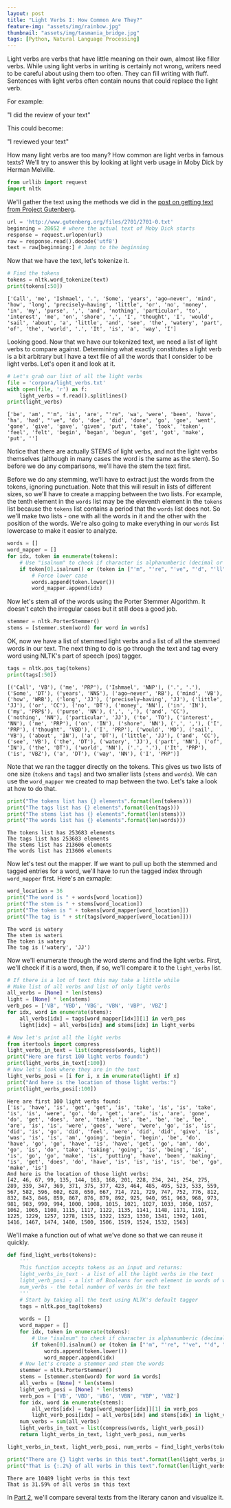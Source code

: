 ```yaml
---
layout: post
title: "Light Verbs I: How Common Are They?"
feature-img: "assets/img/rainbow.jpg"
thumbnail: "assets/img/tasmania_bridge.jpg"
tags: [Python, Natural Language Processing]
---
```


Light verbs are verbs that have little meaning on their own, almost like filler verbs. While using light verbs in writing is certainly not wrong, writers need to be careful about using them too often. They can fill writing with fluff. Sentences with light verbs often contain nouns that could replace the light verb.

For example:

"I did the review of your text"

This could become:

"I reviewed your text"

How many light verbs are too many? How common are light verbs in famous texts? We'll try to answer this by looking at light verb usage in Moby Dick by Herman Melville.


```python
from urllib import request
import nltk
```

We'll gather the text using the methods we did in the [post on getting text from Project Gutenberg](https://jss367.github.io/getting-text-from-project-gutenberg.html).


```python
url = 'http://www.gutenberg.org/files/2701/2701-0.txt'
beginning = 28652 # where the actual text of Moby Dick starts
response = request.urlopen(url)
raw = response.read().decode('utf8')
text = raw[beginning:] # Jump to the beginning
```

Now that we have the text, let's tokenize it.


```python
# Find the tokens
tokens = nltk.word_tokenize(text)
print(tokens[:50])
```

    ['Call', 'me', 'Ishmael', '.', 'Some', 'years', 'ago—never', 'mind', 'how', 'long', 'precisely—having', 'little', 'or', 'no', 'money', 'in', 'my', 'purse', ',', 'and', 'nothing', 'particular', 'to', 'interest', 'me', 'on', 'shore', ',', 'I', 'thought', 'I', 'would', 'sail', 'about', 'a', 'little', 'and', 'see', 'the', 'watery', 'part', 'of', 'the', 'world', '.', 'It', 'is', 'a', 'way', 'I']
    

Looking good. Now that we have our tokenized text, we need a list of light verbs to compare against. Determining what exactly constitutes a light verb is a bit arbitrary but I have a text file of all the words that I consider to be light verbs. Let's open it and look at it.


```python
# Let's grab our list of all the light verbs
file = 'corpora/light_verbs.txt'
with open(file, 'r') as f:
    light_verbs = f.read().splitlines()
print(light_verbs)
```

    ['be', 'am', "'m", 'is', 'are', "'re", 'wa', 'were', 'been', 'have', 'ha', 'had', "'ve", 'do', 'doe', 'did', 'done', 'go', 'goe', 'went', 'gone', 'give', 'gave', 'given', 'put', 'take', 'took', 'taken', 'feel', 'felt', 'begin', 'began', 'begun', 'get', 'got', 'make', 'put', '']
    

Notice that there are actually STEMS of light verbs, and not the light verbs themselves (although in many cases the word is the same as the stem). So before we do any comparisons, we'll have the stem the text first.

Before we do any stemming, we'll have to extract just the words from the tokens, ignoring punctuation. Note that this will result in lists of different sizes, so we'll have to create a mapping between the two lists. For example, the tenth element in the `words` list may be the eleventh element in the `tokens` list because the `tokens` list contains a period that the `words` list does not. So we'll make two lists - one with all the words in it and the other with the position of the words. We're also going to make everything in our `words` list lowercase to make it easier to analyze.


```python
words = []
word_mapper = []
for idx, token in enumerate(tokens):
    # Use "isalnum" to check if character is alphanumberic (decimal or letter, aka not punctuation)
    if token[0].isalnum() or (token in ["'m", "'re", "'ve", "'d", "'ll"]):
        # Force lower case
        words.append(token.lower())
        word_mapper.append(idx)
```

Now let's stem all of the words using the Porter Stemmer Algorithm. It doesn't catch the irregular cases but it still does a good job.


```python
stemmer = nltk.PorterStemmer()
stems = [stemmer.stem(word) for word in words]
```

OK, now we have a list of stemmed light verbs and a list of all the stemmed words in our text. The next thing to do is go through the text and tag every word using NLTK's part of speech (pos) tagger.


```python
tags = nltk.pos_tag(tokens)
print(tags[:50])
```

    [('Call', 'VB'), ('me', 'PRP'), ('Ishmael', 'NNP'), ('.', '.'), ('Some', 'DT'), ('years', 'NNS'), ('ago—never', 'RB'), ('mind', 'VB'), ('how', 'WRB'), ('long', 'JJ'), ('precisely—having', 'JJ'), ('little', 'JJ'), ('or', 'CC'), ('no', 'DT'), ('money', 'NN'), ('in', 'IN'), ('my', 'PRP$'), ('purse', 'NN'), (',', ','), ('and', 'CC'), ('nothing', 'NN'), ('particular', 'JJ'), ('to', 'TO'), ('interest', 'NN'), ('me', 'PRP'), ('on', 'IN'), ('shore', 'NN'), (',', ','), ('I', 'PRP'), ('thought', 'VBD'), ('I', 'PRP'), ('would', 'MD'), ('sail', 'VB'), ('about', 'IN'), ('a', 'DT'), ('little', 'JJ'), ('and', 'CC'), ('see', 'VB'), ('the', 'DT'), ('watery', 'JJ'), ('part', 'NN'), ('of', 'IN'), ('the', 'DT'), ('world', 'NN'), ('.', '.'), ('It', 'PRP'), ('is', 'VBZ'), ('a', 'DT'), ('way', 'NN'), ('I', 'PRP')]
    

Note that we ran the tagger directly on the tokens. This gives us two lists of one size (`tokens` and `tags`) and two smaller lists (`stems` and `words`). We can use the `word_mapper` we created to map between the two. Let's take a look at how to do that.


```python
print("The tokens list has {} elements".format(len(tokens)))
print("The tags list has {} elements".format(len(tags)))
print("The stems list has {} elements".format(len(stems)))
print("The words list has {} elements".format(len(words)))
```

    The tokens list has 253683 elements
    The tags list has 253683 elements
    The stems list has 213606 elements
    The words list has 213606 elements
    

Now let's test out the mapper. If we want to pull up both the stemmed and tagged entries for a word, we'll have to run the tagged index through `word_mapper` first. Here's an exmaple:


```python
word_location = 36
print("The word is " + words[word_location])
print("The stem is " + stems[word_location])
print("The token is " + tokens[word_mapper[word_location]])
print("The tag is " + str(tags[word_mapper[word_location]]))
```

    The word is watery
    The stem is wateri
    The token is watery
    The tag is ('watery', 'JJ')
    

Now we'll enumerate through the word stems and find the light verbs. First, we'll check if it is a word, then, if so, we'll compare it to the `light_verbs` list.


```python
# If there is a lot of text this may take a little while
# Make list of all verbs and list of only light verbs
all_verbs = [None] * len(stems)
light = [None] * len(stems)
verb_pos = ['VB', 'VBD', 'VBG', 'VBN', 'VBP', 'VBZ']
for idx, word in enumerate(stems):
    all_verbs[idx] = tags[word_mapper[idx]][1] in verb_pos
    light[idx] = all_verbs[idx] and stems[idx] in light_verbs
```


```python
# Now let's print all the light verbs
from itertools import compress
light_verbs_in_text = list(compress(words, light))
print("Here are first 100 light verbs found:")
print(light_verbs_in_text[:100])
# Now let's look where they are in the text
light_verbs_posi = [i for i, x in enumerate(light) if x]
print("And here is the location of those light verbs:")
print(light_verbs_posi[:100])
```

    Here are first 100 light verbs found:
    ['is', 'have', 'is', 'get', 'get', 'is', 'take', 'is', 'is', 'take', 'is', 'is', 'were', 'go', 'do', 'get', 'are', 'is', 'are', 'gone', 'do', 'get', 'does', 'are', 'take', 'is', 'be', 'be', 'be', 'be', 'are', 'is', 'is', 'were', 'goes', 'were', 'were', 'go', 'is', 'is', 'did', 'is', 'go', 'did', 'feel', 'were', 'did', 'did', 'give', 'is', 'was', 'is', 'is', 'am', 'going', 'begin', 'begin', 'be', 'do', 'have', 'go', 'go', 'have', 'is', 'have', 'get', 'go', 'am', 'do', 'go', 'is', 'do', 'take', 'taking', 'going', 'is', 'being', 'is', 'is', 'go', 'go', 'make', 'is', 'putting', 'have', 'been', 'making', 'is', 'get', 'does', 'do', 'have', 'is', 'is', 'is', 'is', 'be', 'go', 'make', 'is']
    And here is the location of those light verbs:
    [42, 46, 67, 99, 135, 144, 163, 168, 201, 228, 234, 241, 254, 275, 289, 339, 347, 369, 371, 375, 377, 423, 464, 485, 495, 523, 533, 559, 567, 582, 596, 602, 628, 650, 667, 714, 721, 729, 747, 752, 776, 812, 832, 843, 846, 859, 867, 876, 879, 892, 925, 940, 951, 963, 968, 973, 981, 983, 990, 994, 1000, 1008, 1015, 1021, 1027, 1033, 1050, 1057, 1062, 1065, 1108, 1115, 1117, 1122, 1135, 1141, 1148, 1171, 1191, 1225, 1229, 1257, 1278, 1315, 1322, 1323, 1330, 1341, 1392, 1401, 1416, 1467, 1474, 1480, 1500, 1506, 1519, 1524, 1532, 1563]
    

We'll make a function out of what we've done so that we can reuse it quickly.


```python
def find_light_verbs(tokens):
    '''
    This function accepts tokens as an input and returns:
    light_verbs_in_text - a list of all the light verbs in the text
    light_verb_posi - a list of Booleans for each element in words of whether it is a light verb or not
    num_verbs - the total number of verbs in the text
    '''
    # Start by taking all the text using NLTK's default tagger
    tags = nltk.pos_tag(tokens)
    
    words = []
    word_mapper = []
    for idx, token in enumerate(tokens):
        # Use "isalnum" to check if character is alphanumberic (decimal or letter, aka not punctuation)
        if token[0].isalnum() or (token in ["'m", "'re", "'ve", "'d", "'ll"]):
            words.append(token.lower())
            word_mapper.append(idx)
    # Now let's create a stemmer and stem the words
    stemmer = nltk.PorterStemmer()
    stems = [stemmer.stem(word) for word in words]
    all_verbs = [None] * len(stems)
    light_verb_posi = [None] * len(stems)
    verb_pos = ['VB', 'VBD', 'VBG', 'VBN', 'VBP', 'VBZ']
    for idx, word in enumerate(stems):
        all_verbs[idx] = tags[word_mapper[idx]][1] in verb_pos
        light_verb_posi[idx] = all_verbs[idx] and stems[idx] in light_verbs
    num_verbs = sum(all_verbs)
    light_verbs_in_text = list(compress(words, light_verb_posi))
    return light_verbs_in_text, light_verb_posi, num_verbs
```


```python
light_verbs_in_text, light_verb_posi, num_verbs = find_light_verbs(tokens)
```


```python
print("There are {} light verbs in this text".format(len(light_verbs_in_text)))
print("That is {:.2%} of all verbs in this text".format(len(light_verbs_in_text)/num_verbs))
```

    There are 10489 light verbs in this text
    That is 31.59% of all verbs in this text
    

In [Part 2](https://jss367.github.io/light-verbs-2.html), we'll compare several texts from the literary canon and visualize it.
